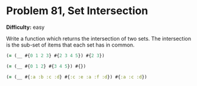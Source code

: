 # Problem 81, Set Intersection

**Difficulty:** easy

Write a function which returns the intersection of two sets. The intersection is the sub-set of items that each set has in common.

```clj
(= (__ #{0 1 2 3} #{2 3 4 5}) #{2 3})
```

```clj
(= (__ #{0 1 2} #{3 4 5}) #{})
```

```clj
(= (__ #{:a :b :c :d} #{:c :e :a :f :d}) #{:a :c :d})
```
